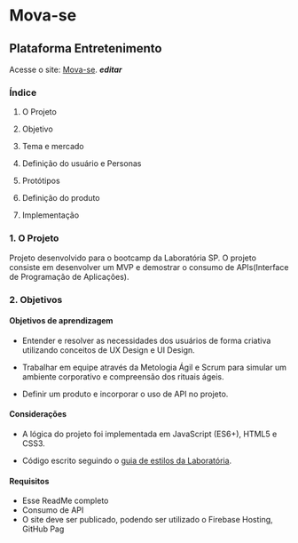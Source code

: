 # Mova-se

## Plataforma Entretenimento

Acesse o site: [Mova-se](https://). ***editar***
  
### Índice

1. O Projeto

2. Objetivo

3. Tema e mercado

4. Definição do usuário e Personas

5. Protótipos

6. Definição do produto

7. Implementação

### 1. O Projeto

Projeto desenvolvido para o bootcamp da Laboratória SP. O projeto consiste em desenvolver um MVP e demostrar o consumo de APIs(Interface de Programação de Aplicações).
  
### 2. Objetivos

#### Objetivos de aprendizagem

- Entender e resolver as necessidades dos usuários de forma criativa utilizando conceitos de UX Design e UI Design.

- Trabalhar em equipe através da Metologia Ágil e Scrum para simular um ambiente corporativo e compreensão dos rituais ágeis.

- Definir um produto e incorporar o uso de API no projeto.

#### Considerações

- A lógica do projeto foi implementada em JavaScript (ES6+), HTML5 e CSS3.

- Código escrito seguindo o [guia de estilos da Laboratória](https://github.com/Laboratoria/js-style-guide/blob/master/README-PT.md).

#### Requisitos

- Esse ReadMe completo
- Consumo de API
- O site deve ser publicado, podendo ser utilizado o Firebase Hosting, GitHub Pag
